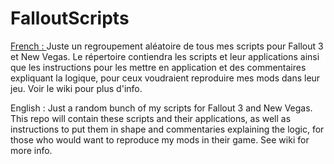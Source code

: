 # FalloutScripts
<u>French : </u>
Juste un regroupement aléatoire de tous mes scripts pour Fallout 3 et New Vegas.
Le répertoire contiendra les scripts et leur applications ainsi que les instructions 
pour les mettre en application et des commentaires expliquant la logique, pour ceux 
voudraient reproduire mes mods dans leur jeu. Voir le wiki pour plus d'info.

English : 
Just a random bunch of my scripts for Fallout 3 and New Vegas.
This repo will contain these scripts and their applications, as well as instructions 
to put them in shape and commentaries explaining the logic, for those 
who would want to reproduce my mods in their game. See wiki for more info.
